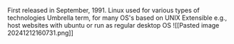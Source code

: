 First released in September, 1991. 
Linux used for various types of technologies
Umbrella term, for many OS's based on UNIX 
Extensible
	e.g., host websites with ubuntu or run as regular desktop OS 
![[Pasted image 20241212160731.png]]
